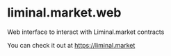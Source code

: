 # liminal.market.web
Web interface to interact with Liminal.market contracts

You can check it out at https://liminal.market
